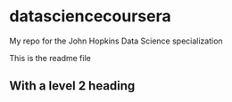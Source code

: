# datasciencecoursera
My repo for the John Hopkins Data Science specialization

This is the readme file

## With a level 2 heading
